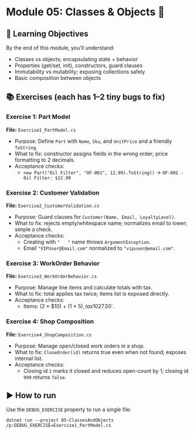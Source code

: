 # Module 05: Classes & Objects 🧱

## 🎯 Learning Objectives
By the end of this module, you'll understand:
- Classes vs objects; encapsulating state + behavior
- Properties (get/set, init), constructors, guard clauses
- Immutability vs mutability; exposing collections safely
- Basic composition between objects

## 📚 Exercises (each has 1–2 tiny bugs to fix)

### Exercise 1: Part Model
**File:** `Exercise1_PartModel.cs`
- Purpose: Define `Part` with `Name`, `Sku`, and `UnitPrice` and a friendly `ToString`.
- What to fix: constructor assigns fields in the wrong order; price formatting to 2 decimals.
- Acceptance checks:
  - `new Part("Oil Filter", "OF-001", 12.99).ToString()` → `OF-001 - Oil Filter: $12.99`

### Exercise 2: Customer Validation
**File:** `Exercise2_CustomerValidation.cs`
- Purpose: Guard clauses for `Customer(Name, Email, LoyaltyLevel)`.
- What to fix: rejects empty/whitespace name; normalizes email to lower; simple `@` check.
- Acceptance checks:
  - Creating with `"   "` name throws `ArgumentException`.
  - Email `"VIPUser@Email.com"` normalized to `"vipuser@email.com"`.

### Exercise 3: WorkOrder Behavior
**File:** `Exercise3_WorkOrderBehavior.cs`
- Purpose: Manage line items and calculate totals with tax.
- What to fix: total applies tax twice; items list is exposed directly.
- Acceptance checks:
  - Items: (2 × $10) + (1 × $5), tax 10% → Total `$27.50`.

### Exercise 4: Shop Composition
**File:** `Exercise4_ShopComposition.cs`
- Purpose: Manage open/closed work orders in a shop.
- What to fix: `CloseOrder(id)` returns true even when not found; exposes internal list.
- Acceptance checks:
  - Closing id `2` marks it closed and reduces open-count by 1; closing id `999` returns `false`.

## ▶️ How to run
Use the `DEBUG_EXERCISE` property to run a single file:
```
dotnet run --project 05-ClassesAndObjects /p:DEBUG_EXERCISE=Exercise1_PartModel.cs
```
